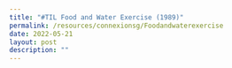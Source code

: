 ```yaml
---
title: "#TIL Food and Water Exercise (1989)"
permalink: /resources/connexionsg/Foodandwaterexercise
date: 2022-05-21
layout: post
description: ""
---
```

